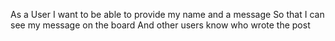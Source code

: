 As a User
I want to be able to provide my name and a message
So that I can see my message on the board
And other users know who wrote the post
